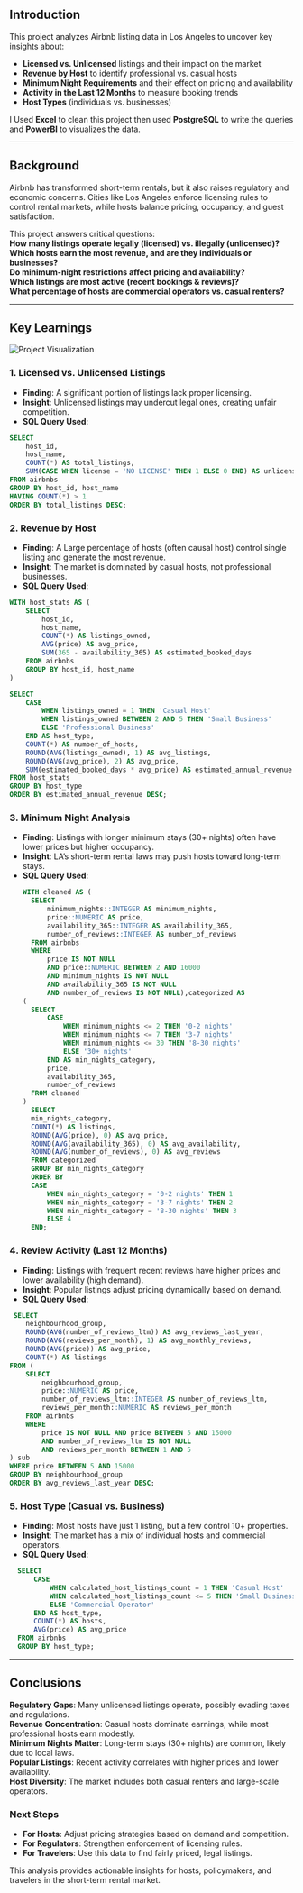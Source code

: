 

##  Introduction  
This project analyzes Airbnb listing data in Los Angeles to uncover key insights about:  
- **Licensed vs. Unlicensed** listings and their impact on the market  
- **Revenue by Host** to identify professional vs. casual hosts  
- **Minimum Night Requirements** and their effect on pricing and availability  
- **Activity in the Last 12 Months** to measure booking trends  
- **Host Types** (individuals vs. businesses)  

I Used **Excel** to clean this project then used **PostgreSQL** to write the queries and **PowerBI** to visualizes the data.  

---

##  Background  
Airbnb has transformed short-term rentals, but it also raises regulatory and economic concerns. Cities like Los Angeles enforce licensing rules to control rental markets, while hosts balance pricing, occupancy, and guest satisfaction.  

This project answers critical questions:  
**How many listings operate legally (licensed) vs. illegally (unlicensed)?**  
**Which hosts earn the most revenue, and are they individuals or businesses?**  
**Do minimum-night restrictions affect pricing and availability?**  
**Which listings are most active (recent bookings & reviews)?**  
**What percentage of hosts are commercial operators vs. casual renters?**  

---

## **Key Learnings**  
![Project Visualization](assets\airbnb_analysis.jpeg)
### **1. Licensed vs. Unlicensed Listings** 
- **Finding**: A significant portion of listings lack proper licensing.  
- **Insight**: Unlicensed listings may undercut legal ones, creating unfair competition.  
- **SQL Query Used**:  
```sql
SELECT 
    host_id,
    host_name,
    COUNT(*) AS total_listings,
    SUM(CASE WHEN license = 'NO LICENSE' THEN 1 ELSE 0 END) AS unlicensed_listings
FROM airbnbs
GROUP BY host_id, host_name
HAVING COUNT(*) > 1
ORDER BY total_listings DESC;
```

### **2️. Revenue by Host**  
- **Finding**: A Large percentage of hosts (often causal host) control single listing and generate the most revenue.  
- **Insight**: The market is dominated by casual hosts, not professional businesses.  
- **SQL Query Used**:  
```sql
WITH host_stats AS (
    SELECT 
        host_id,
        host_name,
        COUNT(*) AS listings_owned,
        AVG(price) AS avg_price,
        SUM(365 - availability_365) AS estimated_booked_days
    FROM airbnbs
    GROUP BY host_id, host_name
)

SELECT 
    CASE 
        WHEN listings_owned = 1 THEN 'Casual Host'
        WHEN listings_owned BETWEEN 2 AND 5 THEN 'Small Business'
        ELSE 'Professional Business'
    END AS host_type,
    COUNT(*) AS number_of_hosts,
    ROUND(AVG(listings_owned), 1) AS avg_listings,
    ROUND(AVG(avg_price), 2) AS avg_price,
    SUM(estimated_booked_days * avg_price) AS estimated_annual_revenue
FROM host_stats
GROUP BY host_type
ORDER BY estimated_annual_revenue DESC;
  ```

### **3️. Minimum Night Analysis**  
- **Finding**: Listings with longer minimum stays (30+ nights) often have lower prices but higher occupancy.  
- **Insight**: LA’s short-term rental laws may push hosts toward long-term stays.  
- **SQL Query Used**:  
  ```sql
  WITH cleaned AS (
    SELECT 
        minimum_nights::INTEGER AS minimum_nights,
        price::NUMERIC AS price,
        availability_365::INTEGER AS availability_365,
        number_of_reviews::INTEGER AS number_of_reviews
    FROM airbnbs
	WHERE 
        price IS NOT NULL
        AND price::NUMERIC BETWEEN 2 AND 16000
        AND minimum_nights IS NOT NULL
        AND availability_365 IS NOT NULL
        AND number_of_reviews IS NOT NULL),categorized AS
  (
    SELECT
        CASE 
            WHEN minimum_nights <= 2 THEN '0-2 nights'
            WHEN minimum_nights <= 7 THEN '3-7 nights'
            WHEN minimum_nights <= 30 THEN '8-30 nights'
            ELSE '30+ nights'
        END AS min_nights_category,
        price,
        availability_365,
        number_of_reviews
    FROM cleaned
  )
    SELECT  
    min_nights_category,
    COUNT(*) AS listings,
    ROUND(AVG(price), 0) AS avg_price,
    ROUND(AVG(availability_365), 0) AS avg_availability,
    ROUND(AVG(number_of_reviews), 0) AS avg_reviews
    FROM categorized
    GROUP BY min_nights_category
    ORDER BY 
    CASE 
        WHEN min_nights_category = '0-2 nights' THEN 1
        WHEN min_nights_category = '3-7 nights' THEN 2
        WHEN min_nights_category = '8-30 nights' THEN 3
        ELSE 4
    END;

  ```

### **4️. Review Activity (Last 12 Months)**  
- **Finding**: Listings with frequent recent reviews have higher prices and lower availability (high demand).  
- **Insight**: Popular listings adjust pricing dynamically based on demand.  
- **SQL Query Used**:  
```sql
 SELECT 
    neighbourhood_group,
    ROUND(AVG(number_of_reviews_ltm)) AS avg_reviews_last_year,
    ROUND(AVG(reviews_per_month), 1) AS avg_monthly_reviews,
    ROUND(AVG(price)) AS avg_price,
    COUNT(*) AS listings
FROM (
    SELECT 
        neighbourhood_group,
        price::NUMERIC AS price,
        number_of_reviews_ltm::INTEGER AS number_of_reviews_ltm,
        reviews_per_month::NUMERIC AS reviews_per_month
    FROM airbnbs
    WHERE 
        price IS NOT NULL AND price BETWEEN 5 AND 15000
        AND number_of_reviews_ltm IS NOT NULL
        AND reviews_per_month BETWEEN 1 AND 5
) sub
WHERE price BETWEEN 5 AND 15000
GROUP BY neighbourhood_group
ORDER BY avg_reviews_last_year DESC;

  ```

### **5. Host Type (Casual vs. Business)**  
- **Finding**: Most hosts have just 1 listing, but a few control 10+ properties.  
- **Insight**: The market has a mix of individual hosts and commercial operators.  
- **SQL Query Used**:  
```sql
  SELECT 
      CASE 
          WHEN calculated_host_listings_count = 1 THEN 'Casual Host'
          WHEN calculated_host_listings_count <= 5 THEN 'Small Business'
          ELSE 'Commercial Operator'
      END AS host_type,
      COUNT(*) AS hosts,
      AVG(price) AS avg_price
  FROM airbnbs
  GROUP BY host_type;
  ```

---

## **Conclusions**  
**Regulatory Gaps**: Many unlicensed listings operate, possibly evading taxes and regulations.  
**Revenue Concentration**: Casual hosts dominate earnings, while most professional hosts earn modestly.  
**Minimum Nights Matter**: Long-term stays (30+ nights) are common, likely due to local laws.  
**Popular Listings**: Recent activity correlates with higher prices and lower availability.  
**Host Diversity**: The market includes both casual renters and large-scale operators.  

### **Next Steps**  
- **For Hosts**: Adjust pricing strategies based on demand and competition.  
- **For Regulators**: Strengthen enforcement of licensing rules.  
- **For Travelers**: Use this data to find fairly priced, legal listings.  

This analysis provides actionable insights for hosts, policymakers, and travelers in the short-term rental market.